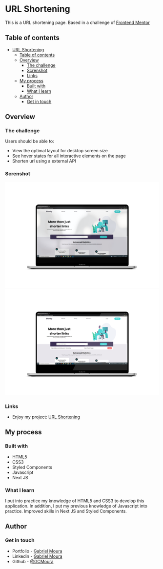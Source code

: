 # URL Shortening

This is a URL shortening page. Based in a challenge of [Frontend Mentor](https://www.frontendmentor.io/challenges/url-shortening-api-landing-page-2ce3ob-G)

## Table of contents

- [URL Shortening](#url-shortening)
  - [Table of contents](#table-of-contents)
  - [Overview](#overview)
    - [The challenge](#the-challenge)
    - [Screnshot](#screnshot)
    - [Links](#links)
  - [My process](#my-process)
    - [Built with](#built-with)
    - [What I learn](#what-i-learn)
  - [Author](#author)
    - [Get in touch](#get-in-touch)

## Overview

### The challenge

Users should be able to:

- View the optimal layout for desktop screen size
- See hover states for all interactive elements on the page
- Shorten url using a external API

### Screnshot

![]('./../screenshot/Screenshot-1.png)
![]('./../screenshot/Screenshot-2.png)

### Links

- Enjoy my project: [URL Shortening](https://url-shortening-ashen.vercel.app/)

## My process

### Built with

- HTML5
- CSS3
- Styled Components
- Javascript
- Next JS

### What I learn

  I put into practice my knowledge of HTML5 and CSS3 to develop this application. In addition, I put my previous knowledge of Javascript into practice. Improved skills in Next JS and Styled Components. 

## Author

### Get in touch
- Portfolio - [Gabriel Moura](https://gcmoura-portfolio.netlify.app/)
- Linkedin - [Gabriel Moura](https://www.linkedin.com/in/gabriel-moura-developer/)
- Github - [@GCMoura](https://github.com/GCMoura)
